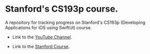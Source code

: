 # Stanford's CS193p course.

A repository for tracking progress on Stanford's CS193p (Developing Applications for iOS using SwiftUI) course.

* Link to the [YouTube Channel](https://www.youtube.com/@StanfordCS193p/videos).

* Link to the [Stanford Course](https://cs193p.sites.stanford.edu/2023).